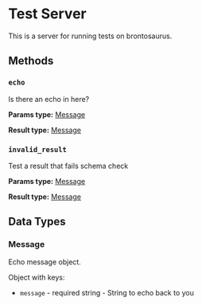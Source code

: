 # Test Server


This is a server for running tests on brontosaurus.


## Methods

### `echo`

Is there an echo in here?

**Params type:** [Message](#message)

**Result type:** [Message](#message)

### `invalid_result`

Test a result that fails schema check

**Params type:** [Message](#message)

**Result type:** [Message](#message)

## Data Types

### <a name=#message>Message</a>

Echo message object.

Object with keys:

* `message` - required string - String to echo back to you

